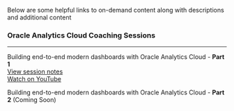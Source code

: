 Below are some helpful links to on-demand content along with descriptions and additional content

### Oracle Analytics Cloud Coaching Sessions
___
Building end-to-end modern dashboards with Oracle Analytics Cloud - **Part 1**  
[View session notes](https://github.com/uzer15/Oracle/blob/main/Analytics%20Cloud%20(OAC)/Modern%20Dashboarding%20-%20Part%201)  
[Watch on YouTube](https://www.youtube.com/watch?v=zW1uo1LhU7g)  

  
Building end-to-end modern dashboards with Oracle Analytics Cloud - **Part 2**  (Coming Soon)
